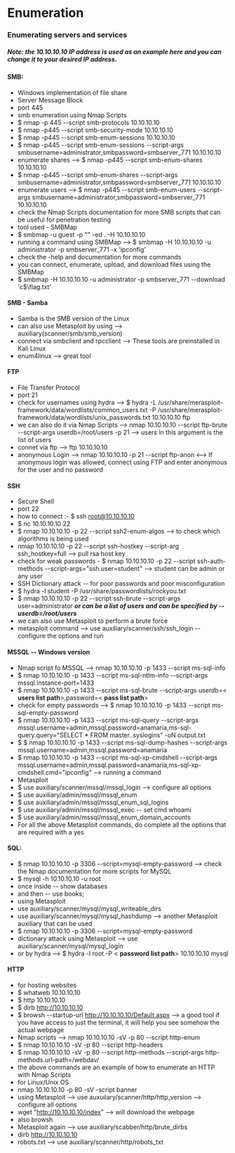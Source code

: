 # Enumeration
### Enumerating servers and services
##### ***Note: the 10.10.10.10 IP address is used as an example here and you can change it to your desired IP address.*** 
#### SMB:
 - Windows implementation of file share
 - Server Message Block
 - port 445
 - smb enumeration using Nmap Scripts
 - $ nmap -p 445 --script smb-protocols 10.10.10.10
 - $ nmap -p445 --script smb-security-mode 10.10.10.10
 - $ nmap -p445 --script smb-enum-sessions 10.10.10.10
 - $ nmap -p445 --script smb-enum-sessions --script-args smbusername=administrator,smbpassword=smbserver_771 10.10.10.10
 - enumerate shares --> $ nmap -p445 --script smb-enum-shares 10.10.10.10
 - $ nmap -p445 --script smb-enum-shares --script-args smbusername=administrator,smbpassword=smbserver_771 10.10.10.10 
 - enumerate users  --> $ nmap -p445 --script smb-enum-users --script-args smbusername=administrator,smbpassword=smbserver_771 10.10.10.10 
 - check the Nmap Scripts documentation for more SMB scripts that can be useful for penetration testing
 - tool used - SMBMap
 - $ smbmap -u guest -p "" -ed . -H 10.10.10.10
 - running a command using SMBMap --> $ smbmap -H 10.10.10.10 -u administrator -p smbserver_771 -x 'ipconfig'
 - check the -help and documentation for more commands  
 - you can connect, enumerate, upload, and download files using the SMBMap 
 - $ smbmap -H 10.10.10.10 -u administrator -p smbserver_771 --download 'c$\flag.txt'

#### SMB - Samba
- Samba is the SMB version of the Linux
- can also use Metasploit  by using --> auxiliary(scanner/smb/smb_version)
- connect via smbclient and rpcclient --> These tools are preinstalled in Kali Linux
- enum4linux  --> great tool

#### FTP
- File Transfer Protocol
- port 21
- check for usernames using hydra --> $ hydra -L /usr/share/merasploit-framework/data/wordlists/common_users.txt -P /usr/share/merasploit-framework/data/wordlists/unix_passwords.txt 10.10.10.10 ftp
- we can also do it via Nmap Scripts --> nmap 10.10.10.10 --script ftp-brute --script-args userdb=/root/users -p 21  --> users in this argument is the list of users 
- connet via ftp  --> ftp 10.10.10.10
- anonymous Login --> nmap 10.10.10.10 -p 21 --script ftp-anon <--> If anonymous login was allowed, connect using FTP and enter anonymous for the user and no password

#### SSH
- Secure Shell
- port 22
- how to connect :- $ ssh root@10.10.10.10
- $ nc 10.10.10.10 22
- $ nmap 10.10.10.10 -p 22 --script ssh2-enum-algos  --> to check which algorithms is being used
- nmap 10.10.10.10 -p 22 --script ssh-hostkey --script-arg ssh_hostkey=full --> pull rsa host key
- check for weak passwords - $ nmap 10.10.10.10 -p 22 --script ssh-auth-methods --script-args="ssh.user=student" --> student can be admin or any user
- SSH Dictionary attack -- for poor passwords and poor misconfiguration
- $ hydra -l student -P /usr/share/passwordlists/rockyou.txt 
- $ nmap 10.10.10.10 -p 22 --script ssh-brute --script-args user=administrator ***or can be a list of users and can be specified by -- userdb=/root/users***
- we can also use Metasploit to perform a brute force 
- metasploit command --> use auxiliary/scanner/ssh/ssh_login -- configure the options and run

#### MSSQL -- Windows version
- Nmap script fo MSSQL --> nmap 10.10.10.10 -p 1433 --script ms-sql-info 
- $ nmap 10.10.10.10 -p 1433 --script ms-sql-ntlm-info --script-args mssql.instance-port=1433
- $ nmap 10.10.10.10 -p 1433 --script ms-sql-brute --script-args userdb=< **users list path**>,password=< **pass list path**>
- check for empty passwords --> $ nmap 10.10.10.10 -p 1433 --script ms-sql-empty-password
-  $ nmap 10.10.10.10 -p 1433 --script ms-sql-query --script-args mssql.username=admin,mssql.password=anamaria,ms-sql-query.query="SELECT * FROM master..syslogins" -oN output.txt
- $ $ nmap 10.10.10.10 -p 1433 --script ms-sql-dump-hashes --script-args mssql.username=admin,mssql.password=anamaria
- $ nmap 10.10.10.10 -p 1433 --script ms-sql-xp-cmdshell --script-args mssql.username=admin,mssql.password=anamaria,ms-sql-xp-cmdshell.cmd="ipconfig" --> running a command 
- Metasploit 
- $ use auxiliary/scanner/mssql/mssql_login  --> configure all options
- $ use auxiliary/admin/mssql/mssql_enum 
- $ use auxiliary/admin/mssql/mssql_enum_sql_logins
- $ use auxiliary/admin/mssql/mssql_exec -- set cmd whoami
- $ use auxiliary/admin/mssql/mssql_enum_domain_accounts
- For all the above Metasploit commands, do complete all the options that are required with a yes

#### SQL:
- $ nmap 10.10.10.10 -p 3306 --script=mysql-empty-password --> check the Nmap documentation for more scripts for MySQL
- $ mysql -h 10.10.10.10 -u root 
- once inside -- show databases 
- and then -- use books; 
- using Metasploit 
- use auxiliary/scanner/mysql/mysql_writeable_dirs
- use auxiliary/scanner/mysql/mysql_hashdump  --> another Metasploit auxiliary that can be used
- $ nmap 10.10.10.10 -p 3306 --script=mysql-empty-password
- dictionary attack using Metasploit --> use auxiliary/scanner/mysql/mysql_login
- or by hydra --> $ hydra -l root -P < **password list path**> 10.10.10.10 mysql

#### HTTP
- for hosting websites
- $ whatweb 10.10.10.10
- $ http 10.10.10.10
- $ dirb http://10.10.10.10
- $ browsh --startup-url http://10.10.10.10/Default.aspx  --> a good tool if you have access to just the terminal, it will help you see somehow the actual webpage
- Nmap scripts --> nmap 10.10.10.10 -sV -p 80 --script http-enum 
- $ nmap 10.10.10.10 -sV -p 80 --script http-headers
- $ nmap 10.10.10.10 -sV -p 80 --script http-methods --script-args http-methods.url-path=/webdav/
- the above commands are an example of how to enumerate an HTTP with Nmap Scripts 
- for Linux/Unix OS
- nmap 10.10.10.10 -p 80 -sV -script banner
- using Metasploit --> use auxuilary/scanner/http/http_version --> configure all options
- wget "http://10.10.10.10/index"  --> will download the webpage
- also browsh 
- Metasploit again --> use auxiliary/scabber/http/brute_dirbs 
- dirb http://10.10.10.10 <passwordlist path>
- robots.txt --> use auxiliary/scanner/http/robots_txt


